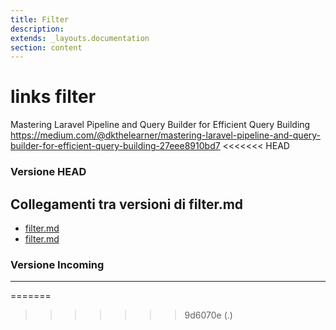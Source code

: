 ```yaml
---
title: Filter
description: 
extends: _layouts.documentation
section: content
---
```


# links filter

Mastering Laravel Pipeline and Query Builder for Efficient Query Building
https://medium.com/@dkthelearner/mastering-laravel-pipeline-and-query-builder-for-efficient-query-building-27eee8910bd7
<<<<<<< HEAD
### Versione HEAD


## Collegamenti tra versioni di filter.md
* [filter.md](../../../Xot/docs/actions/filter.md)
* [filter.md](../../../Xot/docs/links/filter.md)


### Versione Incoming


---

=======
>>>>>>> 9d6070e (.)
